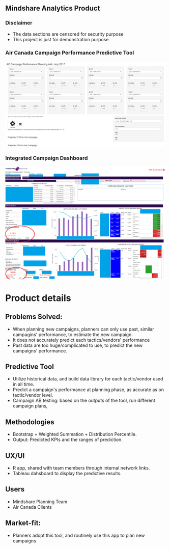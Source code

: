 ## Mindshare Analytics Product
### Disclaimer
- The data sections are censored for security purpose
- This project is just for demonstration purpose


### Air Canada Campaign Performance Predictive Tool

<img src="r_app.PNG" class="img-responsive" alt=""> 


### Integrated Campaign Dashboard

<img src="Overview.png" class="img-responsive" alt=""> 




# Product details

## Problems Solved:
- When planning new campaigns, planners can only use past, similar campagins' performance, to estimate the new campaign. 
- It does not accurately predict each tactics/vendors' performance
- Past data are too huge/complicated to use, to predict the new campaigns' performance.

## Predictive Tool
- Utilize historical data, and build data library for each tactic/vendor used in all time.
- Predict a campaign's performance at planning phase, as accurate as on tactic/vendor level.
- Campaign AB testing: based on the outputs of the tool, run different campaign plans,

## Methodologies
- Bootstrap + Weighted Summation + Distribution Percentile. 
- Output: Predicted KPIs and the ranges of prediction. 

## UX/UI
- R app, shared with team members through internal network links.
- Tableau dahsboard to display the predictive results.

## Users
- Mindshare Planning Team
- Air Canada Clients

## Market-fit:
- Planners adopt this tool, and routinely use this app to plan new campaigns

